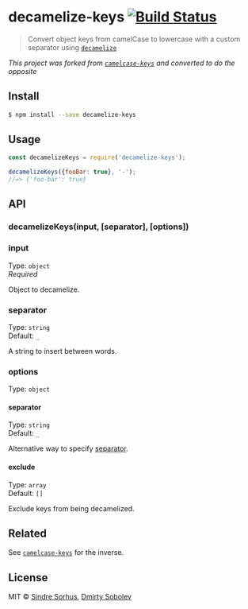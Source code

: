 # decamelize-keys [![Build Status](https://travis-ci.org/dsblv/decamelize-keys.svg?branch=master)](https://travis-ci.org/dsblv/decamelize-keys)

> Convert object keys from camelCase to lowercase with a custom separator using [`decamelize`](https://github.com/sindresorhus/decamelize)

*This project was forked from [`camelcase-keys`](https://github.com/sindresorhus/camelcase-keys) and converted to do the opposite*


## Install

```sh
$ npm install --save decamelize-keys
```


## Usage

```js
const decamelizeKeys = require('decamelize-keys');

decamelizeKeys({fooBar: true}, '-');
//=> {'foo-bar': true}
```


## API

### decamelizeKeys(input, [separator], [options])

### input

Type: `object`  
*Required*

Object to decamelize.

### separator

Type: `string`  
Default: `_`

A string to insert between words.

### options

Type: `object`

#### separator

Type: `string`  
Default: `_`

Alternative way to specify [separator](#separator).

#### exclude

Type: `array`  
Default: `[]`

Exclude keys from being decamelized.


## Related

See [`camelcase-keys`](https://github.com/sindresorhus/camelcase-keys) for the inverse.


## License

MIT © [Sindre Sorhus](http://sindresorhus.com), [Dmirty Sobolev](https://github.com/dsblv)
